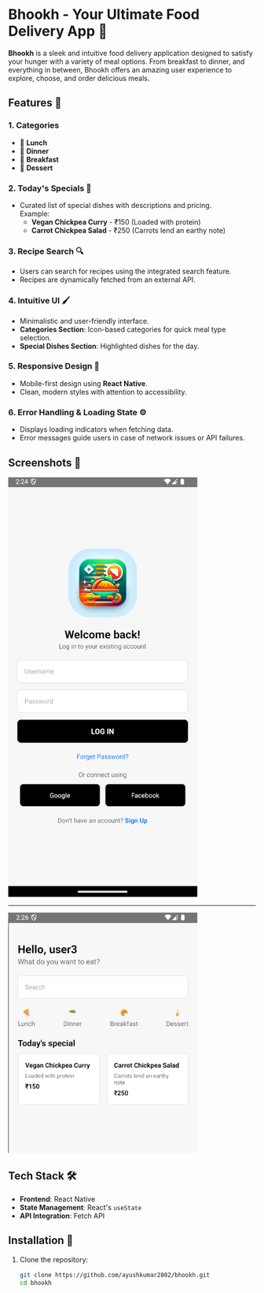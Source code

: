 # Bhookh - Your Ultimate Food Delivery App 🍔

**Bhookh** is a sleek and intuitive food delivery application designed to satisfy your hunger with a variety of meal options. From breakfast to dinner, and everything in between, Bhookh offers an amazing user experience to explore, choose, and order delicious meals.

## Features 🚀

### 1. Categories
- 🍕 **Lunch**  
- 🥗 **Dinner**  
- 🥐 **Breakfast**  
- 🍦 **Dessert**

### 2. Today's Specials 🌟
- Curated list of special dishes with descriptions and pricing.  
  Example:  
  - **Vegan Chickpea Curry** - ₹150 (Loaded with protein)  
  - **Carrot Chickpea Salad** - ₹250 (Carrots lend an earthy note)

### 3. Recipe Search 🔍
- Users can search for recipes using the integrated search feature.  
- Recipes are dynamically fetched from an external API.

### 4. Intuitive UI 🖌️
- Minimalistic and user-friendly interface.  
- **Categories Section**: Icon-based categories for quick meal type selection.  
- **Special Dishes Section**: Highlighted dishes for the day.

### 5. Responsive Design 📱
- Mobile-first design using **React Native**.  
- Clean, modern styles with attention to accessibility.

### 6. Error Handling & Loading State ⚙️
- Displays loading indicators when fetching data.  
- Error messages guide users in case of network issues or API failures.

## Screenshots 📸
![Loading Screen](loginss.png)

<hr>

![Home Page](home1ss.png)


## Tech Stack 🛠️
- **Frontend**: React Native  
- **State Management**: React's `useState`  
- **API Integration**: Fetch API  

## Installation 🔧

1. Clone the repository:
   ```bash
   git clone https://github.com/ayushkumar2802/bhookh.git
   cd bhookh
